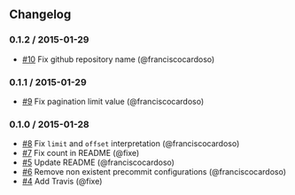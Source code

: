 ## Changelog

### 0.1.2 / 2015-01-29
- [#10](https://github.com/seegno/koa-pagination/pull/10) Fix github repository name (@franciscocardoso)

### 0.1.1 / 2015-01-29
- [#9](https://github.com/seegno/koa-pagination/pull/9) Fix pagination limit value (@franciscocardoso)

### 0.1.0 / 2015-01-28
- [#8](https://github.com/seegno/koa-pagination/pull/8) Fix `limit` and `offset` interpretation (@franciscocardoso)
- [#7](https://github.com/seegno/koa-pagination/pull/7) Fix count in README (@fixe)
- [#5](https://github.com/seegno/koa-pagination/pull/5) Update README (@franciscocardoso)
- [#6](https://github.com/seegno/koa-pagination/pull/6) Remove non existent precommit configurations (@franciscocardoso)
- [#4](https://github.com/seegno/koa-pagination/pull/4) Add Travis (@fixe)
